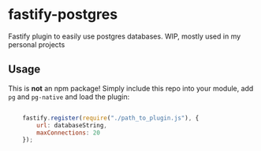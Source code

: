 # fastify-postgres
Fastify plugin to easily use postgres databases. WIP, mostly used in my personal projects



## Usage

This is **not** an npm package! Simply include this repo into your module, add `pg` and `pg-native` and load the plugin:

```javascript

    fastify.register(require("./path_to_plugin.js"), {
        url: databaseString,
        maxConnections: 20
    });
```
